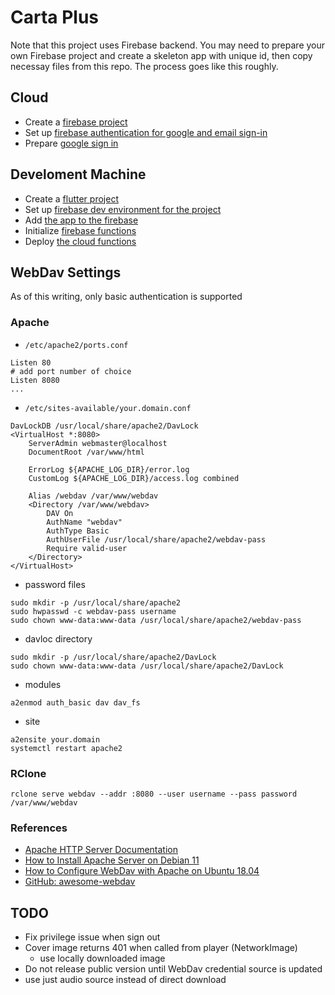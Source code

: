 # Carta Plus

Note that this project uses Firebase backend. You may need to prepare your
own Firebase project and create a skeleton app with unique id, then copy 
necessay files from this repo. The process goes like this roughly.

## Cloud
* Create a [firebase project](https://firebase.google.com/docs/functions/get-started?gen=2nd)
* Set up [firebase authentication for google and email sign-in](https://firebase.google.com/docs/auth/flutter/start)
* Prepare [google sign in](https://pub.dev/packages/google_sign_in)

## Develoment Machine
* Create a [flutter project](https://stackoverflow.com/questions/49047411/flutter-how-to-create-a-new-project)
* Set up [firebase dev environment for the project](https://firebase.google.com/docs/functions/get-started?gen=2nd#set-up-your-environment-and-the-firebase-cli)
* Add [the app to the firebase](https://firebase.google.com/docs/flutter/setup?platform=ios)
* Initialize [firebase functions](https://firebase.google.com/docs/functions/get-started?gen=2nd#initialize-your-project)
* Deploy [the cloud functions](https://firebase.google.com/docs/functions/get-started?gen=2nd#deploy-functions-to-a-production-environment)

## WebDav Settings

As of this writing, only basic authentication is supported

### Apache

* `/etc/apache2/ports.conf`
```
Listen 80
# add port number of choice
Listen 8080
...
```

* `/etc/sites-available/your.domain.conf`
```
DavLockDB /usr/local/share/apache2/DavLock
<VirtualHost *:8080>
	ServerAdmin webmaster@localhost
	DocumentRoot /var/www/html

	ErrorLog ${APACHE_LOG_DIR}/error.log
	CustomLog ${APACHE_LOG_DIR}/access.log combined

	Alias /webdav /var/www/webdav
	<Directory /var/www/webdav>
		DAV On
		AuthName "webdav"
		AuthType Basic
		AuthUserFile /usr/local/share/apache2/webdav-pass
		Require valid-user
	</Directory>
</VirtualHost>
```

* password files
```
sudo mkdir -p /usr/local/share/apache2
sudo hwpasswd -c webdav-pass username
sudo chown www-data:www-data /usr/local/share/apache2/webdav-pass
```

* davloc directory
```
sudo mkdir -p /usr/local/share/apache2/DavLock
sudo chown www-data:www-data /usr/local/share/apache2/DavLock
```

* modules
```
a2enmod auth_basic dav dav_fs
```

* site
```
a2ensite your.domain
systemctl restart apache2
```



### RClone
```
rclone serve webdav --addr :8080 --user username --pass password /var/www/webdav
```

### References

* [Apache HTTP Server Documentation](https://httpd.apache.org/docs/current/)
* [How to Install Apache Server on Debian 11](https://www.digitalocean.com/community/tutorials/how-to-install-the-apache-web-server-on-debian-11)
* [How to Configure WebDav with Apache on Ubuntu 18.04](https://www.digitalocean.com/community/tutorials/how-to-configure-webdav-access-with-apache-on-ubuntu-18-04)
* [GitHub: awesome-webdav](https://github.com/fstanis/awesome-webdav)

## TODO

- Fix privilege issue when sign out
- Cover image returns 401 when called from player (NetworkImage)
  - use locally downloaded image
- Do not release public version until WebDav credential source is updated
- use just audio source instead of direct download